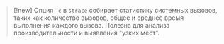 > [!new]
> Опция `-c` в `strace` собирает статистику системных вызовов, таких как количество вызовов, общее и среднее время выполнения каждого вызова. Полезна для анализа производительности и выявления "узких мест".

